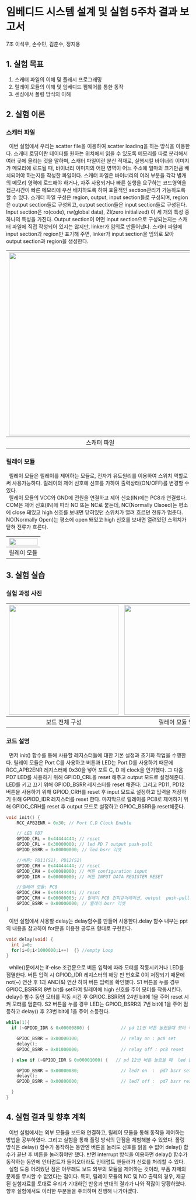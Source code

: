 # 임베디드 시스템 설계 및 실험 5주차 결과 보고서
7조 이석우, 손수민, 김춘수, 정지용
 
## 1. 실험 목표
1. 스캐터 파일의 이해 및 플래시 프로그래밍
2. 릴레이 모듈의 이해 및 임베디드 펌웨어를 통한 동작
3. 센싱에서 폴링 방식의 이해

## 2. 실험 이론
### 스캐터 파일

&nbsp;&nbsp;이번 실험에서 우리는 scatter file을 이용하여 scatter loading을 하는 방식을 이용한다. 스캐터 로딩이란 데이터를 원하는 위치에서 읽을 수 있도록 메모리를 따로 분리해서 여러 곳에 올리는 것을 말하며, 스캐터 파일이란 분산 적재로, 실행시킬 바이너리 이미지가 메모리에 로드될 때, 바이너리 이미지의 어떤 영역이 어느 주소에 얼마의 크기만큼 배치되어야 하는지를 작성한 파일이다. 스캐터 파일은 바이너리의 여러 부분을 각각 별개의 메모리 영역에 로드해야 하거나, 자주 사용되거나 빠른 실행을 요구하는 코드영역을 접근시간이 빠른 메모리에 우선 배치하도록 하여 효율적인 section관리가 가능하도록 할 수 있다. 스캐터 파일 구성은 region, output, input section들로 구성되며, region은 output section들로 구성되고, output section들은 input section들로 구성된다. Input section은 ro(code), rw(global data), ZI(zero initialized) 이 세 개의 특성 중 하나의 특성을 가진다. Output section이 어떤 input section으로 구성되는지는 스캐터 파일에 직접 작성되어 있지는 않지만, linker가 임의로 만들어낸다. 스캐터 파일에 input section과 region만 표기해 주면, linker가 input section을 임의로 모아 output section과 region을 생성한다.
  
| <img src="https://user-images.githubusercontent.com/80534651/136148926-8ce85640-7288-43be-abbd-888548195d7a.png" width="500px"> | <img src="https://user-images.githubusercontent.com/80534651/136158891-92dfb518-23fb-422d-9e1f-d33e7484364e.png" width="500px"> | 
|:--:|:--:| 
| 스캐터 파일 | memory가 작성된 스캐터 파일 |

  
 ### 릴레이 모듈

&nbsp;&nbsp;릴레이 모듈은 릴레이를 제어하는 모듈로, 전자기 유도원리를 이용하여 스위치 역할로써 사용가능하다. 릴레이의 제어 신호에 신호를 가하여 출력상태(ON/OFF)를 변경할 수 있다.   
&nbsp;&nbsp;릴레이 모듈의 VCC와 GND에 전원을 연결하고 제어 신호(IN)에는 PC8과 연결했다. COM은 제어 신호(IN)에 따라 NO 또는 NC로 붙는데, NC(Normally Clsoed)는 평소에 close 돼있고 high 신호를 보내면 닫혀있던 스위치가 열려 흐르던 전류가 멈춘다. NO(Normally Open)는 평소에 open 돼있고 high 신호를 보내면 열려있던 스위치가 닫혀 전류가 흐른다.

| <img src="https://user-images.githubusercontent.com/80534651/136149041-58d5fc9c-b407-498d-a252-b28ed5d87477.png" width="100%"> | 
|:--:| 
| 릴레이 모듈 |

## 3. 실험 실습

### 실험 과정 사진
| <img src="https://user-images.githubusercontent.com/80534651/136159776-9699a3db-ad77-44d4-b6af-ce67afd4d84a.jpg" height="300px"> | <img src="https://user-images.githubusercontent.com/80534651/136149051-ba135553-ee9b-4af5-b39f-f2941d2907f6.png" height="300px"> | <img src="https://user-images.githubusercontent.com/80534651/136149061-4f270c6a-b9bd-49ea-b1a0-71925dc7a354.png" height="300px"> | 
|:--:|:--:|:--:| 
| 보드 전체 구성 | 릴레이 모듈 연결 | 모터 연결 |

### 코드 설명
&nbsp;&nbsp;먼저 init() 함수를 통해 사용할 레지스터들에 대한 기본 설정과 초기화 작업을 수행한다. 릴레이 모듈은 Port C를 사용하고 버튼과 LED는 Port D를 사용하기 때문에 RCC_APB2ENR 레지스터에 0x30을 넣어 포트 C, D 에 clock을 인가했다. 그 다음 PD7 LED를 사용하기 위해 GPIOD_CRL을 reset 해주고 output 모드로 설정해준다. LED를 키고 끄기 위해 GPIOD_BSRR 레지스터를 reset 해준다. 그리고 PD11, PD12 버튼을 사용하기 위해 GPIOD_CRH를 reset 후 input 모드로 설정하고 입력을 저장하기 위해 GPIOD_IDR 레지스터를 reset 한다. 마지막으로 릴레이를 PC8로 제어하기 위해 GPIOC_CRH를 reset 후 output 모드로 설정하고 GPIOC_BSRR을 reset해준다.
  
  ``` C
  void init() {
      RCC_APB2ENR = 0x30; // Port C,D Clock Enable

      // LED PD7
      GPIOD_CRL = 0x44444444; // reset
      GPIOD_CRL = 0x30000000; // led PD 7 output push-pull
      GPIOD_BSRR = 0x00000000; // led bsrr 리셋

      //버튼: PD11(S1), PD12(S2)
      GPIOD_CRH = 0x44444444; // reset
      GPIOD_CRH = 0x00088000; // 버튼 configuration input 
      GPIOD_IDR = 0x00000000; // 버튼 INPUT DATA REGISTER RESET

      //릴레이 모듈: PC8
      GPIOC_CRH = 0x44444444; // reset
      GPIOC_CRH = 0x00000003; // 릴레이 PC8 컨피규어레이션, output  push-pull
      GPIOC_BSRR = 0x00000000; // 릴레이 bsrr 리셋
}
  ```
&nbsp;&nbsp;이번 실험에서 사용할 delay는 delay함수를 만들어 사용한다.delay 함수 내부는 ppt의 내용을 참고하여 for문을 이용한 공루프 형태로 구현한다.


  ``` C
  void delay(void) {
    int i=0;
    for(i=0;i<1000000;i++)  {} //empty Loop
  }
  ```

&nbsp;&nbsp;while()문에서는 if-else 조건문으로 버튼 입력에 따라 모터를 작동시키거나 LED를 점멸한다. 버튼 입력 시 GPIOD_IDR 레지스터의 해당 핀 번호로 0이 저장되기 때문에 not(~) 연산 후 1과 AND(&) 연산 하여 버튼 입력을 확인했다. S1 버튼을 누를 경우 GPIOC_BSRR의 8번 bit를 set하여 릴레이에 high 신호를 주어 모터를 작동시킨다. delay() 함수 동안 모터를 작동 시킨 후 GPIOC_BSRR의 24번 bit에 1을 주어 reset 시켜 모터를 멈춘다. S2 버튼을 누를 경우 LED는 GPIOD_BSRR의 7번 bit에 1을 주어 점등하고 delay() 후 23번 bit에 1을 주어 소등한다.


  ``` C
  while(1){
    if (~GPIOD_IDR & 0x00000800) {            // pd 11번 버튼 눌렀을때 모터 작동

      GPIOC_BSRR = 0x00000100;                // relay on : pc8 set
      delay();
      GPIOC_BSRR = 0x01000000;                // relay off : pc8 reset

    } else if (~GPIOD_IDR & 0x00001000) {   // pd 12번 버튼 눌렀을 때  led 켬

      GPIOD_BSRR = 0x00000080;                // led7 on  :  pd7 bsrr set
      delay();
      GPIOD_BSRR = 0x00800000;                // led7 off :  pd7 bsrr reset

    }
  }
  ```
  
  
  
## 4. 실험 결과 및 향후 계획
&nbsp;&nbsp;이번 실험에서는 외부 모듈을 보드와 연결하고, 릴레이 모듈을 통해 동작을 제어하는 방법을 공부하였다. 그리고 실험을 통해 풀링 방식의 단점을 체험해볼 수 있었다. 폴링 방식은 delay() 함수가 동작하는 동안엔 버튼을 눌러도 신호를 읽을 수 없어 delay() 함수가 끝난 후 버튼을 눌러줘야만 했다. 반면 interrupt 방식을 이용하면 delay() 함수가 동작하는 동안에 인터럽트가 들어오더라도 인터럽트 핸들러가 신호를 처리할 수 있다.   
&nbsp;&nbsp;실험 도중 어려웠던 점은 아무래도 보드 외부의 모듈을 제어하는 것이라, 부품 자체의 문제를 무시할 수 없었다는 점이다. 특히, 릴레이 모듈의 NC 및 NO 출력의 경우, 제공된 실험자료를 토대로 우리가 기대하던 반응과 반대의 결과가 나와 적잖이 당황하였다. 향후 실험에서도 이러한 부분들을 주의하며 진행해 나가야겠다.
  
     
